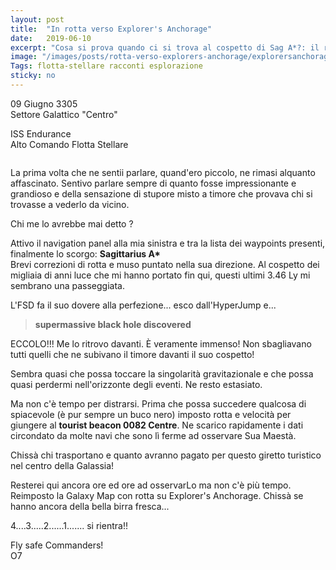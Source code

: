 ```yaml
---
layout: post
title:  "In rotta verso Explorer's Anchorage"
date:   2019-06-10
excerpt: "Cosa si prova quando ci si trova al cospetto di Sag A*?: il racconto di Falco, un esploratore della Flotta"
image: "/images/posts/rotta-verso-explorers-anchorage/explorersanchorage.png"
Tags: flotta-stellare racconti esplorazione
sticky: no
---
```

<div class="box alt">
<p>09 Giugno 3305<br>
Settore Galattico "Centro"</p>

<p>ISS Endurance<br>
Alto Comando Flotta Stellare</p>
</div>
<span class="image fit"><img src="/images/Elite-Division-png.png" alt=""></span>

La prima volta che ne sentii parlare, quand'ero piccolo, ne rimasi alquanto affascinato. Sentivo parlare sempre di quanto fosse impressionante e grandioso e della sensazione di stupore misto a timore che provava chi si trovasse a vederlo da vicino.

Chi me lo avrebbe mai detto ?

Attivo il navigation panel alla mia sinistra e tra la lista dei waypoints presenti, finalmente lo scorgo: **Sagittarius A\***<br>
Brevi correzioni di rotta e muso puntato nella sua direzione. Al cospetto dei migliaia di anni luce che mi hanno portato fin qui, questi ultimi 3.46 Ly mi sembrano una passeggiata.

L'FSD fa il suo dovere alla perfezione... esco dall'HyperJump e...

> **supermassive black hole discovered**

ECCOLO!!!
Me lo ritrovo davanti. È veramente immenso! Non sbagliavano tutti quelli che ne subivano il timore davanti il suo cospetto!

Sembra quasi che possa toccare la singolarità gravitazionale e che possa quasi perdermi nell'orizzonte degli eventi. Ne resto estasiato.

Ma non c'è tempo per distrarsi. Prima che possa succedere qualcosa di spiacevole (è pur sempre un buco nero) imposto rotta e velocità per giungere al **tourist beacon 0082 Centre**. Ne scarico rapidamente i dati circondato da molte navi che sono lì ferme ad osservare Sua Maestà.

Chissà chi trasportano e quanto avranno pagato per questo giretto turistico nel centro della Galassia!

Resterei qui ancora ore ed ore ad osservarLo ma non c'è più tempo. Reimposto la Galaxy Map con rotta su Explorer's Anchorage. Chissà se hanno ancora della bella birra fresca...

4....3.....2......1....... si rientra!!

Fly safe Commanders!<br>
O7

<span class="image fit"><img src="/images/Elite-Division-png.png" alt=""></span>
